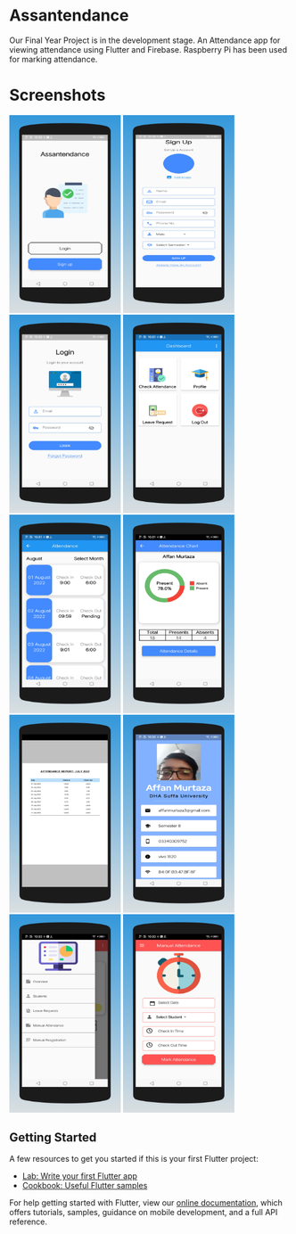 # Assantendance

Our Final Year Project is in the development stage. An Attendance app for viewing attendance using Flutter and Firebase. Raspberry Pi has been used for marking attendance.

# Screenshots
<div>
<img src="Images/screenshot_7.png" alt="phone image" width="200px" />
<img src="Images/screenshot_1.png" alt="phone image" width="200px" />
<img src="Images/screenshot_5.png" alt="phone image" width="200px" />
<img src="Images/screenshot_8.png" alt="phone image" width="200px" />
<img src="Images/screenshot_2.png" alt="phone image" width="200px" />
<img src="Images/screenshot_10.png" alt="phone image" width="200px" />
<img src="Images/screenshot_3.png" alt="phone image" width="200px" />
<img src="Images/screenshot_4.png" alt="phone image" width="200px" />
<img src="Images/screenshot_9.png" alt="phone image" width="200px" />
<img src="Images/screenshot_6.png" alt="phone image" width="200px" />
</div>

## Getting Started

A few resources to get you started if this is your first Flutter project:

- [Lab: Write your first Flutter app](https://flutter.dev/docs/get-started/codelab)
- [Cookbook: Useful Flutter samples](https://flutter.dev/docs/cookbook)

For help getting started with Flutter, view our
[online documentation](https://flutter.dev/docs), which offers tutorials,
samples, guidance on mobile development, and a full API reference.
